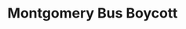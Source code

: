 ---
layout: events
title: Montgomery Bus Boycott
year: 1955
category: montgomery bus boycott
image: media/images/events/montgomery_bus_boycott.jpg
description: Protest against the policy of racial segregation on the public transit system in Montgomery, Alabama. This happened the Monday after Rosa Parks was arrested for her refusal to surrender her seat to a white person on the Bus. The protest ended by the U.S Supreme Court ruling that segregation on public buses is unconstitutional.
songs related:
---